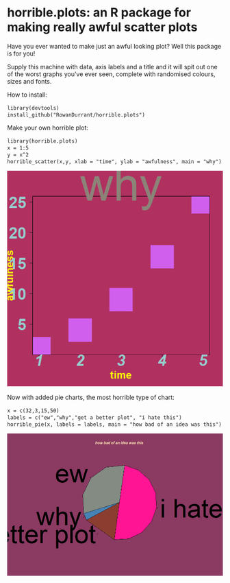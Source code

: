 # horrible.plots: an R package for making really awful scatter plots

Have you ever wanted to make just an awful looking plot? Well this package is for you!

Supply this machine with data, axis labels and a title and it will spit out one of the worst graphs you've ever seen, 
complete with randomised colours, sizes and fonts.


How to install:
```
library(devtools)
install_github("RowanDurrant/horrible.plots")
```
Make your own horrible plot:
```
library(horrible.plots)
x = 1:5
y = x^2
horrible_scatter(x,y, xlab = "time", ylab = "awfulness", main = "why")
```
![sample of scatter plot generated using this package](https://github.com/RowanDurrant/horrible.plots/blob/master/sample%20plot.png?raw=true)

Now with added pie charts, the most horrible type of chart:
```
x = c(32,3,15,50)
labels = c("ew","why","get a better plot", "i hate this")
horrible_pie(x, labels = labels, main = "how bad of an idea was this")
```
![sample of pie chart generated using this package](https://github.com/RowanDurrant/horrible.plots/blob/master/horrible%20pie%20chart.png?raw=true)

